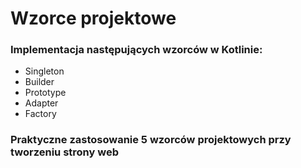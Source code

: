 # Wzorce projektowe

### Implementacja następujących wzorców w Kotlinie:
* Singleton
* Builder
* Prototype 
* Adapter 
* Factory 

### Praktyczne zastosowanie 5 wzorców projektowych przy tworzeniu strony web 
